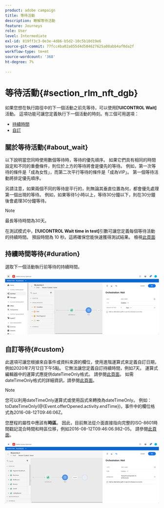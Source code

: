 ```yaml
---
product: adobe campaign
title: 等待活動
description: 瞭解等待活動
feature: Journeys
role: User
level: Intermediate
exl-id: 819ff3c3-0e3e-4d86-b5d2-10c5b10d19e6
source-git-commit: 77fcc4ba02a855d4d584627625a08abb4af0da2f
workflow-type: tm+mt
source-wordcount: '368'
ht-degree: 7%

---
```


# 等待活動{#section_rlm_nft_dgb}

如果您想在執行路徑中的下一個活動之前先等待，可以使用&#x200B;**[!UICONTROL Wait]**&#x200B;活動。 這項功能可讓您定義執行下一個活動的時刻。有三個可用選項：

* [持續時間](#duration)
* [自訂](#custom)
  <!--* [Email send time optimization](#email_send_time_optimization)-->

## 關於等待活動{#about_wait}

以下說明當您同時使用數個等待時，等待的優先順序。 如果它們具有相同的時間設定和不同的重疊條件，則位於上方的等待將會是優先的等待。 例如，第一次等待的條件是「成為女性」，而第二次平行等待的條件是「成為VIP」。 第一個等待活動將排定優先順序。

另請注意，如果兩個不同的等待是平行的，則無論其垂直位置為何，都會優先處理第一個出現的等待。 例如，如果等待1小時以上，等待30分鐘以下，則在30分鐘後會處理30分鐘等待。

>[!NOTE]
>
>最長等待時間為30天。
>
>在測試模式中，**[!UICONTROL Wait time in test]**&#x200B;引數可讓您定義每個等待活動的持續時間。 預設時間為 10 秒。這將確保您能快速獲得測試結果。 檢視[此頁面](../building-journeys/testing-the-journey.md)

## 持續時間等待{#duration}

選取下一個活動執行前等待的持續時間。

![](../assets/journey55.png)

## 自訂等待{#custom}

此選項可讓您根據來自事件或資料來源的欄位，使用進階運算式來定義自訂日期，例如2020年7月12日下午5點。 它無法讓您定義自訂持續時間，例如7天。 運算式編輯器中的運算式應提供dateTimeOnly格式。 請參閱[此頁面](../expression/expressionadvanced.md)。 如需dateTimeOnly格式的詳細資訊，請參閱[此頁面](../expression/data-types.md)。

>[!NOTE]
>
>您可以利用dateTimeOnly運算式或使用函式來轉換為dateTimeOnly。 例如： toDateTimeOnly(@{Event.offerOpened.activity.endTime})，事件中的欄位格式為2016-08-12T09:46:06Z。
>
>您歷程的屬性中應該有&#x200B;**時區**。 因此，目前無法從介面直接指向完整的ISO-8601時間戳記混合時間和時區位移，例如2016-08-12T09:46:06.982-05。 請參閱[此頁面](../building-journeys/timezone-management.md)。

![](../assets/journey57.png)

<!--## Email send time optimization{#email_send_time_optimization}

>[!CAUTION]
>
>The email send time optimization capability is only available to customers who use the [Adobe Experience Platform Data Connector](https://docs.adobe.com/content/help/en/campaign-standard/using/developing/mapping-campaign-and-aep-data/aep-about-data-connector.html).

This type of wait uses a score calculated in the Adobe Experience Platform. The score calculates the propensity to click or open an email in the future based on past behavior. Note that the algorithm calculating the score needs a certain amount of data to work. As a result, when it does not have enough data, the default wait time will apply. At publication time, you’ll be notified that the default time applies.

>[!NOTE]
>
>The first event of your journey must have a namespace.
>
>This capability is only available after an **[!UICONTROL Email]** activity. You need to have Adobe Campaign Standard.

1. In the **[!UICONTROL Amount of time]** field, define the number of hours to consider to optimize email sending.
1. In the **[!UICONTROL Optimization type]** field, choose if the optimization should increase clicks or opens.
1. In the **[!UICONTROL Default time]** field, define the default time to wait if the predictive send time score is not available.

    >[!NOTE]
    >
    >Note that the send time score can be unavailable because there is not enough data to perform the calculation. In this case, you will be informed, at publication time, that the default time applies.

![](../assets/journey57bis.png)-->
